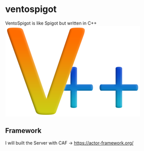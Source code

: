 # ventospigot
VentoSpigot is like Spigot but written in C++
![vpp](https://github.com/0xLyptox/ventospigot/blob/master/v%2B%2B.png)

## Framework
I will built the Server with CAF -> https://actor-framework.org/


